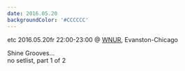 ```yaml
---
date: 2016.05.20
backgroundColor: '#CCCCCC'
---
```


etc 2016.05.20fr 22:00-23:00 @ [WNUR](http://www.wnur.org/), Evanston-Chicago  

Shine Grooves...  
no setlist, part 1 of 2